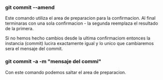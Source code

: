 ### git commit --amend
 Este comando utiliza el area de preparacion para la confirmacion. Al final terminaras con una sola confirmacion - la segunda reemplaza el resultado de la primera.

 Si no hemos hecho cambios desde la ultima confirmaciom entonces la instancia (commit) lucira exactamente igual y lo unico que cambiaremos sera el mensaje del commit.

### git commit -a -m "mensaje del commi"
Con este comando podemos saltar el area de preparacion.
